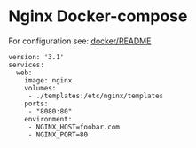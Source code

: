 # Nginx Docker-compose

For configuration see: [docker/README](../docker/README.md)

```text
version: '3.1'
services:
  web:
    image: nginx
    volumes:
     - ./templates:/etc/nginx/templates
    ports:
     - "8080:80"
    environment:
     - NGINX_HOST=foobar.com
     - NGINX_PORT=80
```